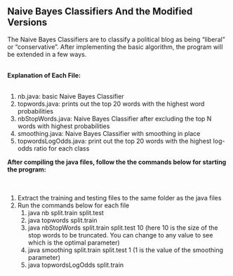 <h2>Naive Bayes Classifiers And the Modified Versions</h2>

<p>
The Naive Bayes Classifiers are to classify a political blog as being “liberal” or “conservative”. After implementing the basic algorithm, the program will be extended in a few ways.<br><br>

<b>Explanation of Each File:</b><br><br>
1. nb.java: basic Naive Bayes Classifier<br>
2. topwords.java: prints out the top 20 words with the highest word probabilities <br>
3. nbStopWords.java: Naive Bayes Classifier after excluding the top N words with highest probabilities<br>
4. smoothing.java: Naive Bayes Classifier with smoothing in place<br>
5. topwordsLogOdds.java: print out the top 20 words with the highest log-odds ratio for each class<br>


<b>After compiling the java files, follow the the commands below for starting the program: </b><br><br><br>

1. Extract the training and testing files to the same folder as the java files<br>
2. Run the commands below for each file <br>
   1) java nb split.train split.test<br>
   2) java topwords split.train <br>
   3) java nbStopWords split.train split.test 10 (here 10 is the size of the stop words to be truncated. You can change to any value to see which is the optimal parameter) <br>
   4) java smoothing split.train split.test 1
   (1 is the value of the smoothing parameter)<br>
   5) java topwordsLogOdds split.train <br>
</p>
